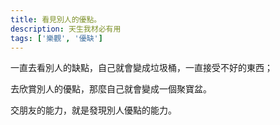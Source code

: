 ```yaml
---
title: 看見別人的優點。
description: 天生我材必有用
tags: ['樂觀', '優缺']
---
```

一直去看別人的缺點，自己就會變成垃圾桶，一直接受不好的東西；

去欣賞別人的優點，那麼自己就會變成一個聚寶盆。

交朋友的能力，就是發現別人優點的能力。
